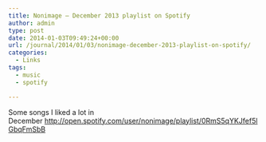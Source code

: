 ```yaml
---
title: Nonimage – December 2013 playlist on Spotify
author: admin
type: post
date: 2014-01-03T09:49:24+00:00
url: /journal/2014/01/03/nonimage-december-2013-playlist-on-spotify/
categories:
  - Links
tags:
  - music
  - spotify

---
```

Some songs I liked a lot in December <http://open.spotify.com/user/nonimage/playlist/0RmS5qYKJfef5lGbqFmSbB>